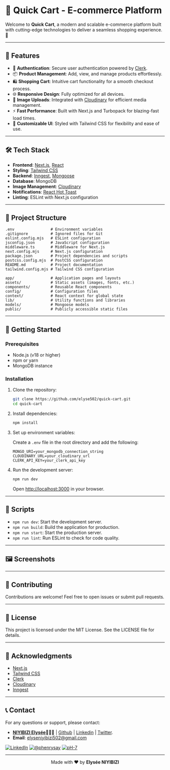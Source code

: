 
# 🛒 Quick Cart - E-commerce Platform

Welcome to **Quick Cart**, a modern and scalable e-commerce platform built with cutting-edge technologies to deliver a seamless shopping experience. 🚀

---

## 🌟 Features

- 🔐 **Authentication**: Secure user authentication powered by [Clerk](https://clerk.dev).
- 📦 **Product Management**: Add, view, and manage products effortlessly.
- 🛍️ **Shopping Cart**: Intuitive cart functionality for a smooth checkout process.
- 🌐 **Responsive Design**: Fully optimized for all devices.
- 📸 **Image Uploads**: Integrated with [Cloudinary](https://cloudinary.com) for efficient media management.
- ⚡ **Fast Performance**: Built with Next.js and Turbopack for blazing-fast load times.
- 🎨 **Customizable UI**: Styled with Tailwind CSS for flexibility and ease of use.

---

## 🛠️ Tech Stack

- **Frontend**: [Next.js](https://nextjs.org), [React](https://reactjs.org)
- **Styling**: [Tailwind CSS](https://tailwindcss.com)
- **Backend**: [Inngest](https://www.inngest.com), [Mongoose](https://mongoosejs.com)
- **Database**: MongoDB
- **Image Management**: [Cloudinary](https://cloudinary.com)
- **Notifications**: [React Hot Toast](https://react-hot-toast.com)
- **Linting**: ESLint with Next.js configuration

---

## 📂 Project Structure

```plaintext
.env                # Environment variables
.gitignore          # Ignored files for Git
eslint.config.mjs   # ESLint configuration
jsconfig.json       # JavaScript configuration
middleware.ts       # Middleware for Next.js
next.config.mjs     # Next.js configuration
package.json        # Project dependencies and scripts
postcss.config.mjs  # PostCSS configuration
README.md           # Project documentation
tailwind.config.mjs # Tailwind CSS configuration

app/                # Application pages and layouts
assets/             # Static assets (images, fonts, etc.)
components/         # Reusable React components
config/             # Configuration files
context/            # React context for global state
lib/                # Utility functions and libraries
models/             # Mongoose models
public/             # Publicly accessible static files
```

---

## 🚀 Getting Started

### Prerequisites

- Node.js (v18 or higher)
- npm or yarn
- MongoDB instance

### Installation

1. Clone the repository:

   ```bash
   git clone https://github.com/elyse502/quick-cart.git
   cd quick-cart
   ```

2. Install dependencies:

   ```bash
   npm install
   ```

3. Set up environment variables:

   Create a `.env` file in the root directory and add the following:

   ```env
   MONGO_URI=your_mongodb_connection_string
   CLOUDINARY_URL=your_cloudinary_url
   CLERK_API_KEY=your_clerk_api_key
   ```

4. Run the development server:

   ```bash
   npm run dev
   ```

   Open [http://localhost:3000](http://localhost:3000) in your browser.

---

## 📜 Scripts

- `npm run dev`: Start the development server.
- `npm run build`: Build the application for production.
- `npm run start`: Start the production server.
- `npm run lint`: Run ESLint to check for code quality.

---

## 🖼️ Screenshots

> 

---

## 🤝 Contributing

Contributions are welcome! Feel free to open issues or submit pull requests.

---

## 📄 License

This project is licensed under the MIT License. See the LICENSE file for details.

---

## 🙌 Acknowledgments

- [Next.js](https://nextjs.org)
- [Tailwind CSS](https://tailwindcss.com)
- [Clerk](https://clerk.dev)
- [Cloudinary](https://cloudinary.com)
- [Inngest](https://www.inngest.com)

---

## 📞 Contact
For any questions or support, please contact:
- [**NIYIBIZI Elysée**](https://linktr.ee/niyibizi_elysee)👨🏿‍💻 | [Github](https://github.com/elyse502) | [Linkedin](https://www.linkedin.com/in/niyibizi-elys%C3%A9e/) | [Twitter](https://twitter.com/Niyibizi_Elyse).
- **Email**: <elyseniyibizi502@gmail.com>

[![LinkedIn](https://img.shields.io/badge/LinkedIn-0077B5?style=for-the-badge&logo=linkedin&logoColor=white)](https://www.linkedin.com/in/niyibizi-elys%C3%A9e/) [![@phenrysay](https://img.shields.io/badge/Twitter-1DA1F2?style=for-the-badge&logo=twitter&logoColor=white)](https://twitter.com/Niyibizi_Elyse) [![pH-7](https://img.shields.io/badge/GitHub-100000?style=for-the-badge&logo=github&logoColor=white)](https://github.com/elyse502)

---

<div align="center">
Made with ❤️ by <b>Elysée NIYIBIZI</b>
</div>
